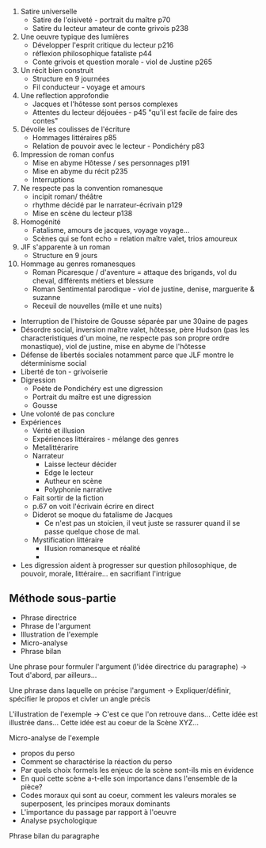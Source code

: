 1. Satire universelle
    - Satire de l'oisiveté - portrait du maître p70
    - Satire du lecteur amateur de conte grivois p238
2. Une oeuvre typique des lumières
    - Développer l'esprit critique du lecteur p216
    - réflexion philosophique fataliste p44
    - Conte grivois et question morale - viol de Justine p265
3. Un récit bien construit
    - Structure en 9 journées
    - Fil conducteur - voyage et amours
4. Une reflection approfondie
    - Jacques et l'hôtesse sont persos complexes
    - Attentes du lecteur déjouées - p45 "qu'il est facile de faire des contes"
5. Dévoile les coulisses de l'écriture
    - Hommages littéraires p85
    - Relation de pouvoir avec le lecteur - Pondichéry p83
6. Impression de roman confus
    - Mise en abyme Hôtesse / ses personnages p191
    - Mise en abyme du récit p235
    - Interruptions
7. Ne respecte pas la convention romanesque
   - incipit roman/ théâtre
   - rhythme décidé par le narrateur-écrivain p129
   - Mise en scène du lecteur p138
8. Homogénité
    - Fatalisme, amours de jacques, voyage voyage...
    - Scènes qui se font echo = relation maître valet, trios amoureux
9. JlF s'apparente à un roman
   - Structure en 9 jours
10. Hommage au genres romanesques
    - Roman Picaresque / d'aventure = attaque des brigands, vol du cheval, différents métiers et blessure
    - Roman Sentimental parodique - viol de justine, denise, marguerite & suzanne
    - Receuil de nouvelles (mille et une nuits)

- Interruption de l'histoire de Gousse séparée par une 30aine de pages
- Désordre social, inversion maître valet, hôtesse, père Hudson (pas les characteristiques d'un moine, ne respecte pas son propre ordre monastique), viol de justine, mise en abyme de l'hôtesse
- Défense de libertés sociales notamment parce que JLF montre le déterminisme social
- Liberté de ton - grivoiserie
- Digression
  - Poète de Pondichéry est une digression
  - Portrait du maître est une digression
  - Gousse
- Une volonté de pas conclure
- Expériences
  - Vérité et illusion
  - Expériences littéraires - mélange des genres
  - Metalittérarire
  - Narrateur
    - Laisse lecteur décider
    - Edge le lecteur
    - Autheur en scène
    - Polyphonie narrative
  - Fait sortir de la fiction
  - p.67 on voit l'écrivain écrire en direct
  - Diderot se moque du fatalisme de Jacques
    - Ce n'est pas un stoicien, il veut juste se rassurer quand il se passe quelque chose de mal.
  - Mystification littéraire
    - Illusion romanesque et réalité
    - 
- Les digression aident à progresser sur question philosophique, de pouvoir, morale, littéraire... en sacrifiant l'intrigue
## Méthode sous-partie

- Phrase directrice
- Phrase de l'argument
- Illustration de l'exemple
- Micro-analyse
- Phrase bilan

Une phrase pour formuler l'argument (l'idée directrice du paragraphe) -> Tout d'abord, par ailleurs...

Une phrase dans laquelle on précise l'argument -> Expliquer/définir, spécifier le propos et civler un angle précis

L'illustration de l'exemple -> C'est ce que l'on retrouve dans... Cette idée est illustrée dans... Cette idée est au coeur de la Scène XYZ...

Micro-analyse de l'exemple
- propos du perso
- Comment se charactérise la réaction du perso
- Par quels choix formels les enjeuc de la scène sont-ils mis en évidence
- En quoi cette scène a-t-elle son importance dans l'ensemble de la pièce?
- Codes moraux qui sont au coeur, comment les valeurs morales se superposent, les principes moraux dominants
- L'importance du passage par rapport à l'oeuvre
- Analyse psychologique

Phrase bilan du paragraphe